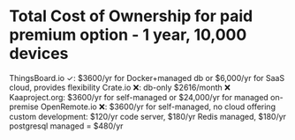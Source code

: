 # Total Cost of Ownership for paid premium option - 1 year, 10,000 devices

ThingsBoard.io ✓: $3600/yr for Docker+managed db or $6,000/yr for SaaS cloud, provides flexibility
Crate.io ❌: db-only $2616/month ❌
Kaaproject.org: $3600/yr for self-managed or $24,000/yr for managed on-premise 
OpenRemote.io ❌: $3600/yr for self-managed, no cloud offering
custom development: $120/yr code server, $180/yr Redis managed, $180/yr postgresql managed = $480/yr